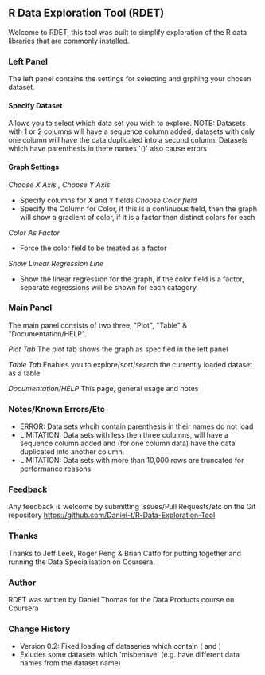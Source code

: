## R Data Exploration Tool (RDET)

Welcome to RDET, this tool was built to simplify exploration of the R data libraries that are commonly installed.

### Left Panel

The left panel contains the settings for selecting and grphing your chosen dataset.

#### Specify Dataset
Allows you to select which data set you wish to explore.  NOTE: Datasets with 1 or 2 columns will have a sequence column added, datasets with only one column will have the data duplicated into a second column.  Datasets which have parenthesis in there names '()' also cause errors
    

#### Graph Settings
_Choose X Axis , Choose Y Axis_
* Specify columns for X and Y fields
_Choose Color field_
* Specify the Column for Color,  if this is a continuous field, then the graph will show a gradient of color, if it is a factor then distinct colors for each

_Color As Factor_
* Force the color field to be treated as a factor

_Show Linear Regression Line_
* Show the linear regression for the graph, if the color field is a factor, separate regressions will be shown for each catagory.
  
### Main Panel

The main panel consists of two three, "Plot", "Table" & "Documentation/HELP".

_Plot Tab_
The plot tab shows the graph as specified in the left panel

_Table Tab_
Enables you to explore/sort/search the currently loaded dataset as a table

_Documentation/HELP_
This page, general usage and notes

### Notes/Known Errors/Etc

* ERROR: Data sets whcih contain parenthesis in their names do not load
* LIMITATION: Data sets with less then three columns, will have a sequence column added and (for one column data) have the data duplicated into another column.
* LIMITATION: Data sets with more than 10,000 rows are truncated for performance reasons

### Feedback
Any feedback is welcome by submitting Issues/Pull Requests/etc on the Git repository https://github.com/Daniel-t/R-Data-Exploration-Tool

### Thanks
Thanks to Jeff Leek, Roger Peng & Brian Caffo for putting together and running the Data Specialisation on Coursera. 

### Author
RDET was written by Daniel Thomas for the Data Products course on Coursera

### Change History
* Version 0.2: Fixed loading of dataseries which contain ( and )
 * Exludes some datasets which 'misbehave' (e.g. have different data names from the dataset name)

